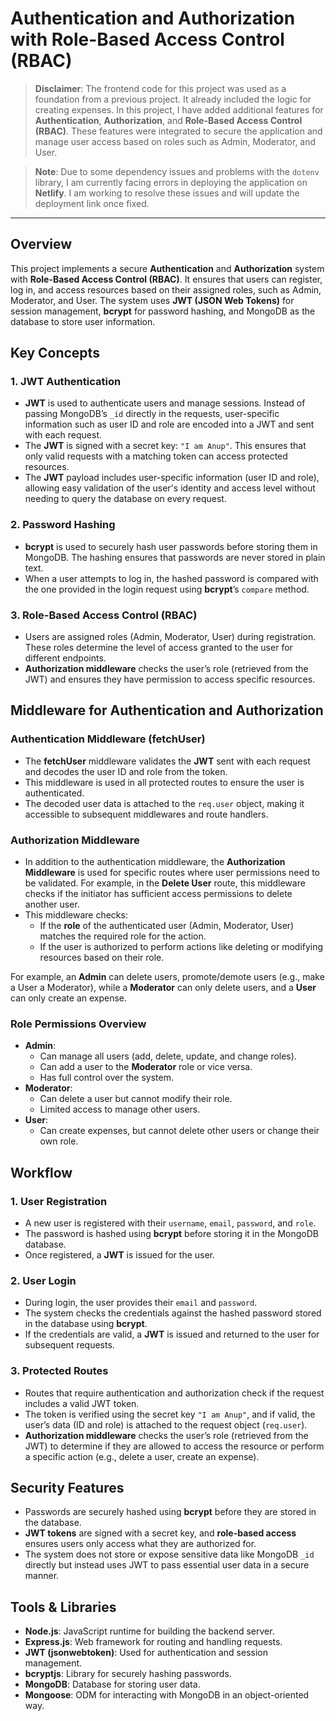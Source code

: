 
# Authentication and Authorization with Role-Based Access Control (RBAC)

> **Disclaimer**: The frontend code for this project was used as a foundation from a previous project. It already included the logic for creating expenses. In this project, I have added additional features for **Authentication**, **Authorization**, and **Role-Based Access Control (RBAC)**. These features were integrated to secure the application and manage user access based on roles such as Admin, Moderator, and User.

> **Note**: Due to some dependency issues and problems with the `dotenv` library, I am currently facing errors in deploying the application on **Netlify**. I am working to resolve these issues and will update the deployment link once fixed.

---

## Overview

This project implements a secure **Authentication** and **Authorization** system with **Role-Based Access Control (RBAC)**. It ensures that users can register, log in, and access resources based on their assigned roles, such as Admin, Moderator, and User. The system uses **JWT (JSON Web Tokens)** for session management, **bcrypt** for password hashing, and MongoDB as the database to store user information.

## Key Concepts

### 1. **JWT Authentication**
   - **JWT** is used to authenticate users and manage sessions. Instead of passing MongoDB’s `_id` directly in the requests, user-specific information such as user ID and role are encoded into a JWT and sent with each request.
   - The **JWT** is signed with a secret key: `"I am Anup"`. This ensures that only valid requests with a matching token can access protected resources.
   - The **JWT** payload includes user-specific information (user ID and role), allowing easy validation of the user's identity and access level without needing to query the database on every request.

### 2. **Password Hashing**
   - **bcrypt** is used to securely hash user passwords before storing them in MongoDB. The hashing ensures that passwords are never stored in plain text.
   - When a user attempts to log in, the hashed password is compared with the one provided in the login request using **bcrypt**’s `compare` method.

### 3. **Role-Based Access Control (RBAC)**
   - Users are assigned roles (Admin, Moderator, User) during registration. These roles determine the level of access granted to the user for different endpoints.
   - **Authorization middleware** checks the user’s role (retrieved from the JWT) and ensures they have permission to access specific resources.

## Middleware for Authentication and Authorization

### **Authentication Middleware (fetchUser)**

   - The **fetchUser** middleware validates the **JWT** sent with each request and decodes the user ID and role from the token.
   - This middleware is used in all protected routes to ensure the user is authenticated.
   - The decoded user data is attached to the `req.user` object, making it accessible to subsequent middlewares and route handlers.

### **Authorization Middleware**
   
   - In addition to the authentication middleware, the **Authorization Middleware** is used for specific routes where user permissions need to be validated. For example, in the **Delete User** route, this middleware checks if the initiator has sufficient access permissions to delete another user.
   - This middleware checks:
     - If the **role** of the authenticated user (Admin, Moderator, User) matches the required role for the action.
     - If the user is authorized to perform actions like deleting or modifying resources based on their role.

   For example, an **Admin** can delete users, promote/demote users (e.g., make a User a Moderator), while a **Moderator** can only delete users, and a **User** can only create an expense.

### Role Permissions Overview

   - **Admin**: 
     - Can manage all users (add, delete, update, and change roles).
     - Can add a user to the **Moderator** role or vice versa.
     - Has full control over the system.
   - **Moderator**: 
     - Can delete a user but cannot modify their role.
     - Limited access to manage other users.
   - **User**: 
     - Can create expenses, but cannot delete other users or change their own role.

## Workflow

### 1. **User Registration**
   - A new user is registered with their `username`, `email`, `password`, and `role`.
   - The password is hashed using **bcrypt** before storing it in the MongoDB database.
   - Once registered, a **JWT** is issued for the user.

### 2. **User Login**
   - During login, the user provides their `email` and `password`.
   - The system checks the credentials against the hashed password stored in the database using **bcrypt**.
   - If the credentials are valid, a **JWT** is issued and returned to the user for subsequent requests.

### 3. **Protected Routes**
   - Routes that require authentication and authorization check if the request includes a valid JWT token.
   - The token is verified using the secret key `"I am Anup"`, and if valid, the user’s data (ID and role) is attached to the request object (`req.user`).
   - **Authorization middleware** checks the user’s role (retrieved from the JWT) to determine if they are allowed to access the resource or perform a specific action (e.g., delete a user, create an expense).

## Security Features
   - Passwords are securely hashed using **bcrypt** before they are stored in the database.
   - **JWT tokens** are signed with a secret key, and **role-based access** ensures users only access what they are authorized for.
   - The system does not store or expose sensitive data like MongoDB `_id` directly but instead uses JWT to pass essential user data in a secure manner.

## Tools & Libraries
   - **Node.js**: JavaScript runtime for building the backend server.
   - **Express.js**: Web framework for routing and handling requests.
   - **JWT (jsonwebtoken)**: Used for authentication and session management.
   - **bcryptjs**: Library for securely hashing passwords.
   - **MongoDB**: Database for storing user data.
   - **Mongoose**: ODM for interacting with MongoDB in an object-oriented way.
